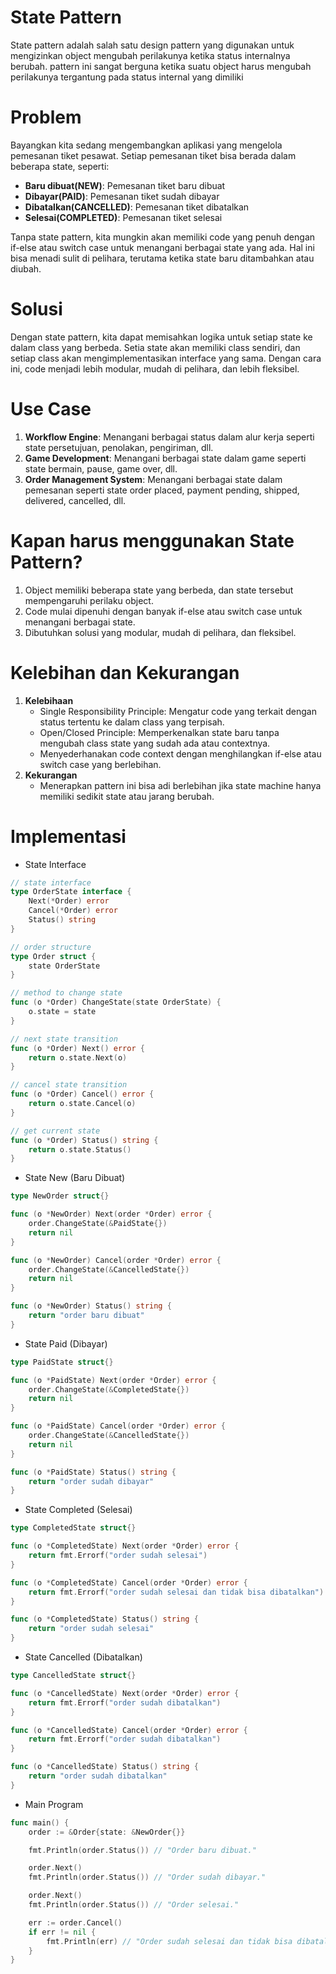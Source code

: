 # State Pattern

State pattern adalah salah satu design pattern yang digunakan untuk mengizinkan object mengubah perilakunya ketika status internalnya berubah. pattern ini sangat berguna ketika suatu object harus mengubah perilakunya tergantung pada status internal yang dimiliki

# Problem

Bayangkan kita sedang mengembangkan aplikasi yang mengelola pemesanan tiket pesawat. Setiap pemesanan tiket bisa berada dalam beberapa state, seperti:

- **Baru dibuat(NEW)**: Pemesanan tiket baru dibuat
- **Dibayar(PAID)**: Pemesanan tiket sudah dibayar
- **Dibatalkan(CANCELLED)**: Pemesanan tiket dibatalkan
- **Selesai(COMPLETED)**: Pemesanan tiket selesai

Tanpa state pattern, kita mungkin akan memiliki code yang penuh dengan if-else atau switch case untuk menangani berbagai state yang ada. Hal ini bisa menadi sulit di pelihara, terutama ketika state baru ditambahkan atau diubah.

# Solusi

Dengan state pattern, kita dapat memisahkan logika untuk setiap state ke dalam class yang berbeda. Setia state akan memiliki class sendiri, dan setiap class akan mengimplementasikan interface yang sama. Dengan cara ini, code menjadi lebih modular, mudah di pelihara, dan lebih fleksibel.

# Use Case

1. **Workflow Engine**: Menangani berbagai status dalam alur kerja seperti state persetujuan, penolakan, pengiriman, dll.
2. **Game Development**: Menangani berbagai state dalam game seperti state bermain, pause, game over, dll.
3. **Order Management System**: Menangani berbagai state dalam pemesanan seperti state order placed, payment pending, shipped, delivered, cancelled, dll.

# Kapan harus menggunakan State Pattern?

1. Object memiliki beberapa state yang berbeda, dan state tersebut mempengaruhi perilaku object.
2. Code mulai dipenuhi dengan banyak if-else atau switch case untuk menangani berbagai state.
3. Dibutuhkan solusi yang modular, mudah di pelihara, dan fleksibel.

# Kelebihan dan Kekurangan

1. **Kelebihaan**
   - Single Responsibility Principle: Mengatur code yang terkait dengan status tertentu ke dalam class yang terpisah.
   - Open/Closed Principle: Memperkenalkan state baru tanpa mengubah class state yang sudah ada atau contextnya.
   - Menyederhanakan code context dengan menghilangkan if-else atau switch case yang berlebihan.
2. **Kekurangan**
   - Menerapkan pattern ini bisa adi berlebihan jika state machine hanya memiliki sedikit state atau jarang berubah.

# Implementasi

- State Interface

```go
// state interface
type OrderState interface {
	Next(*Order) error
	Cancel(*Order) error
	Status() string
}

// order structure
type Order struct {
	state OrderState
}

// method to change state
func (o *Order) ChangeState(state OrderState) {
	o.state = state
}

// next state transition
func (o *Order) Next() error {
	return o.state.Next(o)
}

// cancel state transition
func (o *Order) Cancel() error {
	return o.state.Cancel(o)
}

// get current state
func (o *Order) Status() string {
	return o.state.Status()
}
```

- State New (Baru Dibuat)

```go
type NewOrder struct{}

func (o *NewOrder) Next(order *Order) error {
	order.ChangeState(&PaidState{})
	return nil
}

func (o *NewOrder) Cancel(order *Order) error {
	order.ChangeState(&CancelledState{})
	return nil
}

func (o *NewOrder) Status() string {
	return "order baru dibuat"
}
```

- State Paid (Dibayar)

```go
type PaidState struct{}

func (o *PaidState) Next(order *Order) error {
	order.ChangeState(&CompletedState{})
	return nil
}

func (o *PaidState) Cancel(order *Order) error {
	order.ChangeState(&CancelledState{})
	return nil
}

func (o *PaidState) Status() string {
	return "order sudah dibayar"
}
```

- State Completed (Selesai)

```go
type CompletedState struct{}

func (o *CompletedState) Next(order *Order) error {
	return fmt.Errorf("order sudah selesai")
}

func (o *CompletedState) Cancel(order *Order) error {
	return fmt.Errorf("order sudah selesai dan tidak bisa dibatalkan")
}

func (o *CompletedState) Status() string {
	return "order sudah selesai"
}
```

- State Cancelled (Dibatalkan)

```go
type CancelledState struct{}

func (o *CancelledState) Next(order *Order) error {
	return fmt.Errorf("order sudah dibatalkan")
}

func (o *CancelledState) Cancel(order *Order) error {
	return fmt.Errorf("order sudah dibatalkan")
}

func (o *CancelledState) Status() string {
	return "order sudah dibatalkan"
}
```

- Main Program

```go
func main() {
	order := &Order{state: &NewOrder{}}

	fmt.Println(order.Status()) // "Order baru dibuat."

	order.Next()
	fmt.Println(order.Status()) // "Order sudah dibayar."

	order.Next()
	fmt.Println(order.Status()) // "Order selesai."

	err := order.Cancel()
	if err != nil {
		fmt.Println(err) // "Order sudah selesai dan tidak bisa dibatalkan."
	}
}
```
